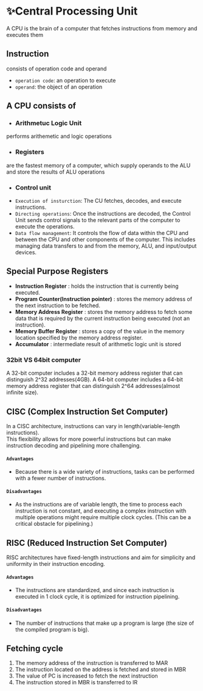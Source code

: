 # ✨Central Processing Unit
A CPU is the brain of a computer that fetches instructions from memory and executes them<br>

## Instruction
consists of operation code and operand<br>
- `operation code`: an operation to execute
- `operand`: the object of an operation

## A CPU consists of
- ### Arithmetuc Logic Unit
performs arithemetic and logic operations
- ### Registers
are the fastest memory of a computer, which supply operands to the ALU and store the results of ALU operations
- ### Control unit
- `Execution of insturction`: The CU fetches, decodes, and execute instructions.
- `Directing operations`: Once the instructions are decoded, the Control Unit sends control signals to the relevant parts of the computer to execute the operations.
- `Data flow management`: It controls the flow of data within the CPU and between the CPU and other components of the computer. This includes managing data transfers to and from the memory, ALU, and input/output devices.

## Special Purpose Registers
* **Instruction Register** : holds the instruction that is currently being executed.
* **Program Counter(Instruction pointer)** : stores the memory address of the next instruction to be fetched.
* **Memory Address Register** : stores the memory address to fetch some data that is required by the current instruction being executed (not an instruction).
* **Memory Buffer Register** : stores a copy of the value in the memory location specified by the memory address register.
* **Accumulator** : intermediate result of arithmetic logic unit is stored
### 32bit VS 64bit computer
A 32-bit computer includes a 32-bit memory address register that can distinguish 2^32 addresses(4GB).
A 64-bit computer includes a 64-bit memory address register that can distinguish 2^64 addresses(almost infinite size).

## CISC (Complex Instruction Set Computer)
In a CISC architecture, instructions can vary in length(variable-length instructions).<br>
This flexibility allows for more powerful instructions but can make instruction decoding and pipelining more challenging.<br>
#### `Advantages`
- Because there is a wide variety of instructions, tasks can be performed with a fewer number of instructions.
#### `Disadvantages`
- As the instructions are of variable length, the time to process each instruction is not constant, and executing a complex instruction with multiple operations might require multiple clock cycles. (This can be a critical obstacle for pipelining.)

## RISC (Reduced Instruction Set Computer)
RISC architectures have fixed-length instructions and aim for simplicity and uniformity in their instruction encoding.
#### `Advantages`
- The instructions are standardized, and since each instruction is executed in 1 clock cycle, it is optimized for instruction pipelining.
#### `Disadvantages`
- The number of instructions that make up a program is large (the size of the compiled program is big).

## Fetching cycle
1. The memory address of the instruction is transferred to MAR
2. The instruction located on the address is fetched and stored in MBR
3. The value of PC is increased to fetch the next instruction
4. The instruction stored in MBR is transferred to IR
